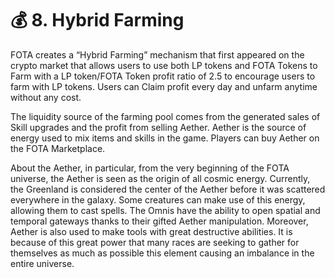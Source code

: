# 💰 8. Hybrid Farming

FOTA creates a “Hybrid Farming” mechanism that first appeared on the crypto market that allows users to use both LP tokens and FOTA Tokens to Farm with a LP token/FOTA Token profit ratio of 2.5 to encourage users to farm with LP tokens. Users can Claim profit every day and unfarm anytime without any cost.

The liquidity source of the farming pool comes from the generated sales of Skill upgrades and the profit from selling Aether. Aether is the source of energy used to mix items and skills in the game. Players can buy Aether on the FOTA Marketplace.

About the Aether, in particular, from the very beginning of the FOTA universe, the Aether is seen as the origin of all cosmic energy. Currently, the Greenland is considered the center of the Aether before it was scattered everywhere in the galaxy. Some creatures can make use of this energy, allowing them to cast spells. The Omnis have the ability to open spatial and temporal gateways thanks to their gifted Aether manipulation. Moreover, Aether is also used to make tools with great destructive abilities. It is because of this great power that many races are seeking to gather for themselves as much as possible this element causing an imbalance in the entire universe.
